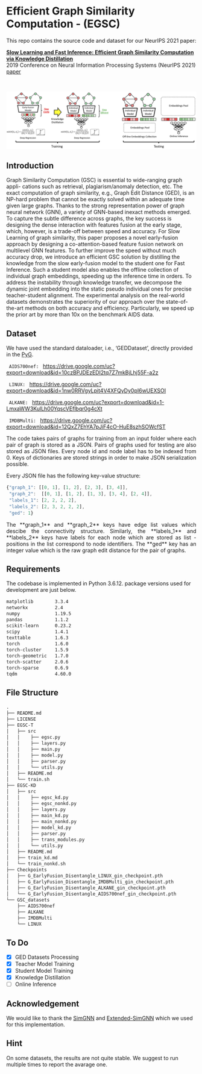 # Efficient Graph Similarity Computation - (EGSC)

This repo contains the source code and dataset for our NeurIPS 2021 paper:

[**Slow Learning and Fast Inference: Efficient Graph Similarity Computation via Knowledge Distillation**](https://papers.nips.cc/paper/2021/file/75fc093c0ee742f6dddaa13fff98f104-Paper.pdf)
<br>
2019 Conference on Neural Information Processing Systems (NeurIPS 2021)
<br>
[paper](https://papers.nips.cc/paper/2021/file/75fc093c0ee742f6dddaa13fff98f104-Paper.pdf)

<div>
    <div style="display: none;" id="egsc2021">
      <pre class="bibtex">@inproceedings{qin2021slow,
              title={Slow Learning and Fast Inference: Efficient Graph Similarity Computation via Knowledge Distillation},
              author={Qin, Can and Zhao, Handong and Wang, Lichen and Wang, Huan and Zhang, Yulun and Fu, Yun},
              booktitle={Thirty-Fifth Conference on Neural Information Processing Systems},
              year={2021}
            }
    </pre>
  </div>
  <br>
</div>

![EGSC](/Figs/our-setting.png)

## Introduction
<div>
Graph Similarity Computation (GSC) is essential to wide-ranging graph appli- cations such as retrieval, plagiarism/anomaly detection, etc. The exact computation of graph similarity, e.g., Graph Edit Distance (GED), is an NP-hard problem that cannot be exactly solved within an adequate time given large graphs. Thanks to the strong representation power of graph neural network (GNN), a variety of GNN-based inexact methods emerged. To capture the subtle difference across graphs, the key success is designing the dense interaction with features fusion at the early stage, which, however, is a trade-off between speed and accuracy. For Slow Learning of graph similarity, this paper proposes a novel early-fusion approach by designing a co-attention-based feature fusion network on multilevel GNN features. To further improve the speed without much accuracy drop, we introduce an efficient GSC solution by distilling the knowledge from the slow early-fusion model to the student one for Fast Inference. Such a student model also enables the offline collection of individual graph embeddings, speeding up the inference time in orders. To address the instability through knowledge transfer, we decompose the dynamic joint embedding into the static pseudo individual ones for precise teacher-student alignment. The experimental analysis on the real-world datasets demonstrates the superiority of our approach over the state-of-the-art methods on both accuracy and efficiency. Particularly, we speed up the prior art by more than 10x on the benchmark AIDS data.
</div>

## Dataset
We have used the standard dataloader, i.e., ‘GEDDataset’, directly provided in the [PyG](https://pytorch-geometric.readthedocs.io/en/latest/_modules/torch_geometric/datasets/ged_dataset.html#GEDDataset).

```  AIDS700nef:  ``` https://drive.google.com/uc?export=download&id=10czBPJDEzEDI2tq7Z7mkBjLhj55F-a2z

```  LINUX:  ``` https://drive.google.com/uc?export=download&id=1nw0RRVgyLpit4V4XFQyDy0pI6wUEXSOI

```  ALKANE:  ``` https://drive.google.com/uc?export=download&id=1-LmxaWW3KulLh00YqscVEflbqr0g4cXt

```  IMDBMulti:  ``` https://drive.google.com/uc?export=download&id=12QxZ7EhYA7pJiF4cO-HuE8szhSOWcfST


<p align="justify">
The code takes pairs of graphs for training from an input folder where each pair of graph is stored as a JSON. Pairs of graphs used for testing are also stored as JSON files. Every node id and node label has to be indexed from 0. Keys of dictionaries are stored strings in order to make JSON serialization possible.</p>

Every JSON file has the following key-value structure:

```javascript
{"graph_1": [[0, 1], [1, 2], [2, 3], [3, 4]],
 "graph_2":  [[0, 1], [1, 2], [1, 3], [3, 4], [2, 4]],
 "labels_1": [2, 2, 2, 2],
 "labels_2": [2, 3, 2, 2, 2],
 "ged": 1}
```
<p align="justify">
The **graph_1** and **graph_2** keys have edge list values which descibe the connectivity structure. Similarly, the **labels_1**  and **labels_2** keys have labels for each node which are stored as list - positions in the list correspond to node identifiers. The **ged** key has an integer value which is the raw graph edit distance for the pair of graphs.</p>

## Requirements
The codebase is implemented in Python 3.6.12. package versions used for development are just below.
```
matplotlib        3.3.4
networkx          2.4
numpy             1.19.5
pandas            1.1.2
scikit-learn      0.23.2
scipy             1.4.1
texttable         1.6.3
torch             1.6.0
torch-cluster     1.5.9
torch-geometric   1.7.0
torch-scatter     2.0.6
torch-sparse      0.6.9
tqdm              4.60.0
```

## File Structure
```
.
├── README.md
├── LICENSE                            
├── EGSC-T
│   ├── src
│   │    ├── egsc.py 
│   │    ├── layers.py
│   │    ├── main.py
│   │    ├── model.py
│   │    ├── parser.py        
│   │    └── utils.py                             
│   ├── README.md                      
│   └── train.sh
├── EGSC-KD
│   ├── src
│   │    ├── egsc_kd.py 
│   │    ├── egsc_nonkd.py 
│   │    ├── layers.py
│   │    ├── main_kd.py
│   │    ├── main_nonkd.py
│   │    ├── model_kd.py
│   │    ├── parser.py    
│   │    ├── trans_modules.py    
│   │    └── utils.py                             
│   ├── README.md  
│   ├── train_kd.md                     
│   └── train_nonkd.sh 
├── Checkpoints
│   ├── G_EarlyFusion_Disentangle_LINUX_gin_checkpoint.pth
│   ├── G_EarlyFusion_Disentangle_IMDBMulti_gin_checkpoint.pth
│   ├── G_EarlyFusion_Disentangle_ALKANE_gin_checkpoint.pth
│   └── G_EarlyFusion_Disentangle_AIDS700nef_gin_checkpoint.pth                         
└── GSC_datasets
    ├── AIDS700nef
    ├── ALKANE
    ├── IMDBMulti
    └── LINUX
```

## To Do
- [x] GED Datasets Processing
- [x] Teacher Model Training
- [x] Student Model Training
- [x] Knowledge Distillation
- [ ] Online Inference

## Acknowledgement
We would like to thank the [SimGNN](https://github.com/benedekrozemberczki/SimGNN) and [Extended-SimGNN](https://github.com/gospodima/Extended-SimGNN) which we used for this implementation.

## Hint
On some datasets, the results are not quite stable. We suggest to run multiple times to report the avarage one.
